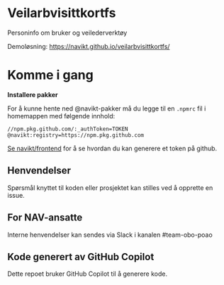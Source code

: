 # Veilarbvisittkortfs

Personinfo om bruker og veilederverktøy

Demoløsning: https://navikt.github.io/veilarbvisittkortfs/

# Komme i gang

**Installere pakker**

For å kunne hente ned @navikt-pakker må du legge til en `.npmrc` fil i homemappen med følgende innhold:

```shell
//npm.pkg.github.com/:_authToken=TOKEN
@navikt:registry=https://npm.pkg.github.com
```

[Se navikt/frontend](https://github.com/navikt/frontend?tab=readme-ov-file#installere-pakker-lokalt) for å se hvordan du kan generere et token på github.

## Henvendelser

Spørsmål knyttet til koden eller prosjektet kan stilles ved å opprette en issue.

## For NAV-ansatte

Interne henvendelser kan sendes via Slack i kanalen #team-obo-poao

## Kode generert av GitHub Copilot

Dette repoet bruker GitHub Copilot til å generere kode.
